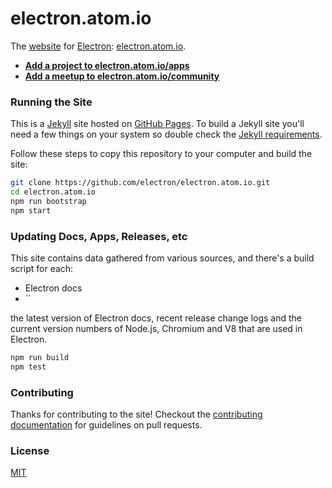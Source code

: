 # electron.atom.io

The [website](http://electron.atom.io) for [Electron](https://github.com/electron/electron): [electron.atom.io](http://electron.atom.io).

- **[Add a project to electron.atom.io/apps](CONTRIBUTING.md#adding-an-app-or-project-to-the-site)**
- **[Add a meetup to electron.atom.io/community](CONTRIBUTING.md#adding-a-meetup-to-the-site)**

### Running the Site

This is a [Jekyll](https://jekyllrb.com) site hosted on [GitHub Pages](https://pages.github.com). To build a Jekyll site you'll need a few things on your system so double check the [Jekyll requirements](https://jekyllrb.com/docs/installation/#requirements).

Follow these steps to copy this repository to your computer and build the site:

```bash
git clone https://github.com/electron/electron.atom.io.git
cd electron.atom.io
npm run bootstrap
npm start
```

### Updating Docs, Apps, Releases, etc

This site contains data gathered from various sources, and there's a build script for each:

- Electron docs
- ``

the latest version of Electron docs, recent release change logs and the current version numbers of Node.js, Chromium and V8 that are used in Electron.

```bash
npm run build
npm test
```

### Contributing

Thanks for contributing to the site! Checkout the [contributing documentation](CONTRIBUTING.md) for guidelines on pull requests.

### License

[MIT](LICENSE.md)
